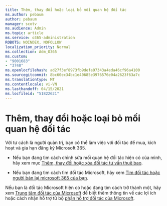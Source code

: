 ```yaml
---
title: Thêm, thay đổi hoặc loại bỏ mối quan hệ đối tác
ms.author: pebaum
author: pebaum
manager: scotv
ms.audience: Admin
ms.topic: article
ms.service: o365-administration
ROBOTS: NOINDEX, NOFOLLOW
localization_priority: Normal
ms.collection: Adm_O365
ms.custom:
- "9001683"
- "3748"
ms.openlocfilehash: ad27f3ef8973fb9defe97343a4eda46cf96a4100
ms.sourcegitcommit: 8bc60ec34bc1e40685e3976576e04a2623f63a7c
ms.translationtype: MT
ms.contentlocale: vi-VN
ms.lasthandoff: 04/15/2021
ms.locfileid: "51822621"
---
```

# <a name="add-change-or-remove-a-partner-relationship"></a>Thêm, thay đổi hoặc loại bỏ mối quan hệ đối tác

Với tư cách là người quản trị, bạn có thể làm việc với đối tác để mua, kích hoạt và gia hạn đăng ký Microsoft 365. 

- Nếu bạn đang tìm cách chỉnh sửa mối quan hệ đối tác hiện có của mình, hãy xem mục [Thêm, thay đổi hoặc xóa đối tác tư vấn thuê bao](https://docs.microsoft.com/microsoft-365/admin/misc/add-partner?view=o365-worldwide).

- Nếu bạn đang tìm cách tìm đối tác Microsoft, hãy xem [Tìm đối tác hoặc người bán lại microsoft 365 của bạn](https://docs.microsoft.com/microsoft-365/admin/manage/find-your-partner-or-reseller?view=o365-worldwide).

Nếu bạn là đối tác Microsoft hiện có hoặc đang tìm cách trở thành một, hãy xem [Trung tâm đối tác của Microsoft](https://support.microsoft.com/help/4499930/partner-center-overview) để biết thêm thông tin về các lợi ích hoặc cách nhận hỗ trợ từ bộ [phận hỗ trợ đối tác của Microsoft](https://aka.ms/partnersupport).
